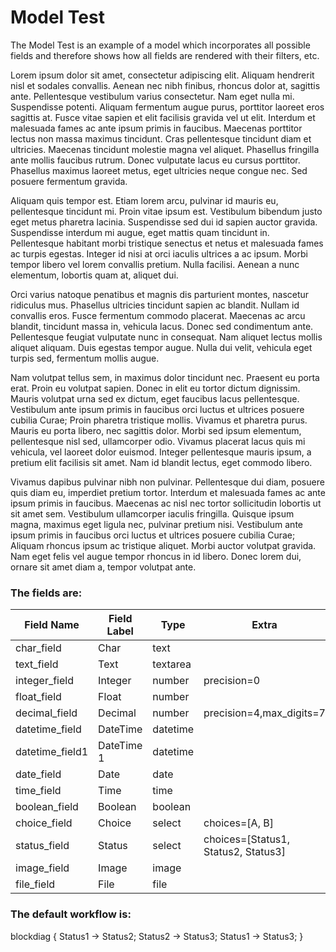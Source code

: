 # Model Test

The Model Test is an example of a model which incorporates all possible fields and therefore shows how all fields are rendered with their filters, etc.

Lorem ipsum dolor sit amet, consectetur adipiscing elit. Aliquam hendrerit nisl et sodales convallis. Aenean nec nibh finibus, rhoncus dolor at, sagittis ante. Pellentesque vestibulum varius consectetur. Nam eget nulla mi. Suspendisse potenti. Aliquam fermentum augue purus, porttitor laoreet eros sagittis at. Fusce vitae sapien et elit facilisis gravida vel ut elit. Interdum et malesuada fames ac ante ipsum primis in faucibus. Maecenas porttitor lectus non massa maximus tincidunt. Cras pellentesque tincidunt diam et ultricies. Maecenas tincidunt molestie magna vel aliquet. Phasellus fringilla ante mollis faucibus rutrum. Donec vulputate lacus eu cursus porttitor. Phasellus maximus laoreet metus, eget ultricies neque congue nec. Sed posuere fermentum gravida.

Aliquam quis tempor est. Etiam lorem arcu, pulvinar id mauris eu, pellentesque tincidunt mi. Proin vitae ipsum est. Vestibulum bibendum justo eget metus pharetra lacinia. Suspendisse sed dui id sapien auctor gravida. Suspendisse interdum mi augue, eget mattis quam tincidunt in. Pellentesque habitant morbi tristique senectus et netus et malesuada fames ac turpis egestas. Integer id nisi at orci iaculis ultrices a ac ipsum. Morbi tempor libero vel lorem convallis pretium. Nulla facilisi. Aenean a nunc elementum, lobortis quam at, aliquet dui.

Orci varius natoque penatibus et magnis dis parturient montes, nascetur ridiculus mus. Phasellus ultricies tincidunt sapien ac blandit. Nullam id convallis eros. Fusce fermentum commodo placerat. Maecenas ac arcu blandit, tincidunt massa in, vehicula lacus. Donec sed condimentum ante. Pellentesque feugiat vulputate nunc in consequat. Nam aliquet lectus mollis aliquet aliquam. Duis egestas tempor augue. Nulla dui velit, vehicula eget turpis sed, fermentum mollis augue.

Nam volutpat tellus sem, in maximus dolor tincidunt nec. Praesent eu porta erat. Proin eu volutpat sapien. Donec in elit eu tortor dictum dignissim. Mauris volutpat urna sed ex dictum, eget faucibus lacus pellentesque. Vestibulum ante ipsum primis in faucibus orci luctus et ultrices posuere cubilia Curae; Proin pharetra tristique mollis. Vivamus et pharetra purus. Mauris eu porta libero, nec sagittis dolor. Morbi sed ipsum elementum, pellentesque nisl sed, ullamcorper odio. Vivamus placerat lacus quis mi vehicula, vel laoreet dolor euismod. Integer pellentesque mauris ipsum, a pretium elit facilisis sit amet. Nam id blandit lectus, eget commodo libero.

Vivamus dapibus pulvinar nibh non pulvinar. Pellentesque dui diam, posuere quis diam eu, imperdiet pretium tortor. Interdum et malesuada fames ac ante ipsum primis in faucibus. Maecenas ac nisl nec tortor sollicitudin lobortis ut sit amet sem. Vestibulum ullamcorper iaculis fringilla. Quisque ipsum magna, maximus eget ligula nec, pulvinar pretium nisi. Vestibulum ante ipsum primis in faucibus orci luctus et ultrices posuere cubilia Curae; Aliquam rhoncus ipsum ac tristique aliquet. Morbi auctor volutpat gravida. Nam eget felis vel augue tempor rhoncus in id libero. Donec lorem dui, ornare sit amet diam a, tempor volutpat ante.

### The fields are:

| Field Name      | Field Label | Type     | Extra                               |
|-----------------|-------------|----------|-------------------------------------|
| char_field      | Char        | text     |                                     |
| text_field      | Text        | textarea |                                     |
| integer_field   | Integer     | number   | precision=0                         |
| float_field     | Float       | number   |                                     |
| decimal_field   | Decimal     | number   | precision=4,max_digits=7            |
| datetime_field  | DateTime    | datetime |                                     |
| datetime_field1 | DateTime 1  | datetime |                                     |
| date_field      | Date        | date     |                                     |
| time_field      | Time        | time     |                                     |
| boolean_field   | Boolean     | boolean  |                                     |
| choice_field    | Choice      | select   | choices=[A, B]                      |
| status_field    | Status      | select   | choices=[Status1, Status2, Status3] |
| image_field     | Image       | image    |                                     |
| file_field      | File        | file     |                                     |

### The default workflow is:

blockdiag {
    Status1 -> Status2;
    Status2 -> Status3;
    Status1 -> Status3;
}